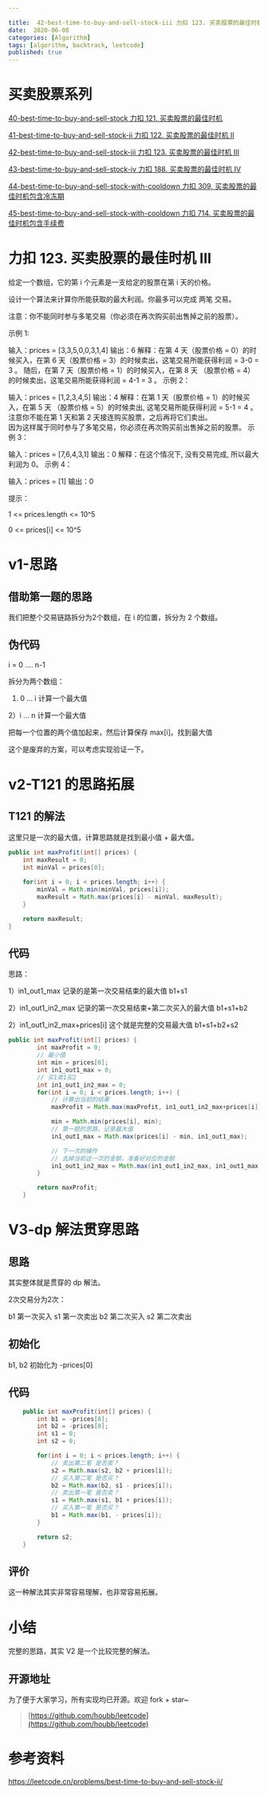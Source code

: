 ```yaml
---

title:  42-best-time-to-buy-and-sell-stock-iii 力扣 123. 买卖股票的最佳时机 III
date:  2020-06-08
categories: [Algorithm]
tags: [algorithm, backtrack, leetcode]
published: true
---
```


# 买卖股票系列

[40-best-time-to-buy-and-sell-stock 力扣 121. 买卖股票的最佳时机](https://houbb.github.io/2020/06/08/algorithm-020-leetcode-40-leetcode-121-best-time-to-buy-and-sell-stock)

[41-best-time-to-buy-and-sell-stock-ii 力扣 122. 买卖股票的最佳时机 II](https://houbb.github.io/2020/06/08/algorithm-020-leetcode-41-leetcode-122-best-time-to-buy-and-sell-stock-ii)

[42-best-time-to-buy-and-sell-stock-iii 力扣 123. 买卖股票的最佳时机 III](https://houbb.github.io/2020/06/08/algorithm-020-leetcode-42-leetcode-123-best-time-to-buy-and-sell-stock-iii)

[43-best-time-to-buy-and-sell-stock-iv 力扣 188. 买卖股票的最佳时机 IV](https://houbb.github.io/2020/06/08/algorithm-020-leetcode-43-leetcode-188-best-time-to-buy-and-sell-stock-iv)

[44-best-time-to-buy-and-sell-stock-with-cooldown 力扣 309. 买卖股票的最佳时机包含冷冻期](https://houbb.github.io/2020/06/08/algorithm-020-leetcode-44-leetcode-309-best-time-to-buy-and-sell-stock-with-cooldown)

[45-best-time-to-buy-and-sell-stock-with-cooldown 力扣 714. 买卖股票的最佳时机包含手续费](https://houbb.github.io/2020/06/08/algorithm-020-leetcode-45-leetcode-714-best-time-to-buy-and-sell-stock-with-transaction-fee)



# 力扣 123. 买卖股票的最佳时机 III

给定一个数组，它的第 i 个元素是一支给定的股票在第 i 天的价格。

设计一个算法来计算你所能获取的最大利润。你最多可以完成 两笔 交易。

注意：你不能同时参与多笔交易（你必须在再次购买前出售掉之前的股票）。

示例 1:

输入：prices = [3,3,5,0,0,3,1,4]
输出：6
解释：在第 4 天（股票价格 = 0）的时候买入，在第 6 天（股票价格 = 3）的时候卖出，这笔交易所能获得利润 = 3-0 = 3 。
     随后，在第 7 天（股票价格 = 1）的时候买入，在第 8 天 （股票价格 = 4）的时候卖出，这笔交易所能获得利润 = 4-1 = 3 。
示例 2：

输入：prices = [1,2,3,4,5]
输出：4
解释：在第 1 天（股票价格 = 1）的时候买入，在第 5 天 （股票价格 = 5）的时候卖出, 这笔交易所能获得利润 = 5-1 = 4 。   
     注意你不能在第 1 天和第 2 天接连购买股票，之后再将它们卖出。   
     因为这样属于同时参与了多笔交易，你必须在再次购买前出售掉之前的股票。
示例 3：

输入：prices = [7,6,4,3,1] 
输出：0 
解释：在这个情况下, 没有交易完成, 所以最大利润为 0。
示例 4：

输入：prices = [1]
输出：0
 

提示：

1 <= prices.length <= 10^5

0 <= prices[i] <= 10^5

# v1-思路

## 借助第一题的思路

我们把整个交易链路拆分为2个数组，在 i 的位置，拆分为 2 个数组。

## 伪代码

i = 0 .... n-1

拆分为两个数组：

1) 0 ... i 计算一个最大值

2）i ... n  计算一个最大值

把每一个位置的两个值加起来，然后计算保存 max[i]。找到最大值

这个是废弃的方案，可以考虑实现验证一下。


# v2-T121 的思路拓展

## T121 的解法

这里只是一次的最大值，计算思路就是找到最小值 + 最大值。

```java
public int maxProfit(int[] prices) {
    int maxResult = 0;
    int minVal = prices[0];
    
    for(int i = 0; i < prices.length; i++) {
        minVal = Math.min(minVal, prices[i]);
        maxResult = Math.max(prices[i] - minVal, maxResult);
    }

    return maxResult;
}
```

## 代码

思路：

1）in1_out1_max 记录的是第一次交易结束的最大值                b1+s1

2）in1_out1_in2_max 记录的第一次交易结束+第二次买入的最大值   b1+s1+b2

2）in1_out1_in2_max+prices[i] 这个就是完整的交易最大值       b1+s1+b2+s2

```java
public int maxProfit(int[] prices) {
        int maxProfit = 0;
        // 最小值
        int min = prices[0];
        int in1_out1_max = 0;
        // 买1卖1买2
        int in1_out1_in2_max = 0;
        for(int i = 0; i < prices.length; i++) {
            // 计算出当前的结果
            maxProfit = Math.max(maxProfit, in1_out1_in2_max+prices[i]);

            min = Math.min(prices[i], min);
            // 第一题的思路，记录最大值
            in1_out1_max = Math.max(prices[i] - min, in1_out1_max);

            // 下一次的操作
            // 去掉当前这一次的金额，准备好对应的金额
            in1_out1_in2_max = Math.max(in1_out1_in2_max, in1_out1_max - prices[i]);
        }

        return maxProfit;
    }
```

# V3-dp 解法贯穿思路

## 思路

其实整体就是贯穿的 dp 解法。

2次交易分为2次：

b1 第一次买入
s1 第一次卖出
b2 第二次买入
s2 第二次卖出

## 初始化

b1, b2 初始化为 -prices[0]

## 代码

```java
    public int maxProfit(int[] prices) {
        int b1 = -prices[0];
        int b2 = -prices[0];
        int s1 = 0;
        int s2 = 0;

        for(int i = 0; i < prices.length; i++) {
            // 卖出第二笔 是否卖？
            s2 = Math.max(s2, b2 + prices[i]);
            // 买入第二笔 是否买？
            b2 = Math.max(b2, s1 - prices[i]);
            // 卖出第一笔 是否卖？
            s1 = Math.max(s1, b1 + prices[i]);
            // 买入第一笔 是否买？
            b1 = Math.max(b1, - prices[i]);
        }

        return s2;
    }
```

## 评价

这一种解法其实非常容易理解，也非常容易拓展。


# 小结

完整的思路，其实 V2 是一个比较完整的解法。

## 开源地址

为了便于大家学习，所有实现均已开源。欢迎 fork + star~

> [https://github.com/houbb/leetcode](https://github.com/houbb/leetcode)

# 参考资料

https://leetcode.cn/problems/best-time-to-buy-and-sell-stock-ii/

